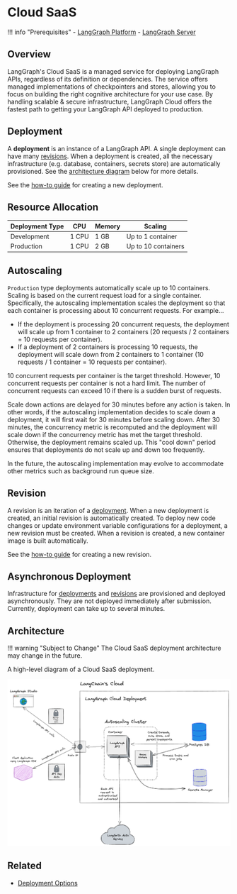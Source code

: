 # Cloud SaaS

!!! info "Prerequisites" 
    - [LangGraph Platform](./langgraph_platform.md) 
    - [LangGraph Server](./langgraph_server.md)

## Overview

LangGraph's Cloud SaaS is a managed service for deploying LangGraph APIs, regardless of its definition or dependencies. The service offers managed implementations of checkpointers and stores, allowing you to focus on building the right cognitive architecture for your use case. By handling scalable & secure infrastructure, LangGraph Cloud offers the fastest path to getting your LangGraph API deployed to production.

## Deployment

A **deployment** is an instance of a LangGraph API. A single deployment can have many [revisions](#revision). When a deployment is created, all the necessary infrastructure (e.g. database, containers, secrets store) are automatically provisioned. See the [architecture diagram](#architecture) below for more details.

See the [how-to guide](../cloud/deployment/cloud.md#create-new-deployment) for creating a new deployment.

## Resource Allocation

| **Deployment Type** | **CPU** | **Memory** | **Scaling**         |
|---------------------|---------|------------|---------------------|
| Development         | 1 CPU   | 1 GB       | Up to 1 container   |
| Production          | 1 CPU   | 2 GB       | Up to 10 containers |

## Autoscaling
`Production` type deployments automatically scale up to 10 containers. Scaling is based on the current request load for a single container. Specifically, the autoscaling implementation scales the deployment so that each container is processing about 10 concurrent requests. For example... 

- If the deployment is processing 20 concurrent requests, the deployment will scale up from 1 container to 2 containers (20 requests / 2 containers = 10 requests per container).
- If a deployment of 2 containers is processing 10 requests, the deployment will scale down from 2 containers to 1 container (10 requests / 1 container = 10 requests per container).

10 concurrent requests per container is the target threshold. However, 10 concurrent requests per container is not a hard limit. The number of concurrent requests can exceed 10 if there is a sudden burst of requests.

Scale down actions are delayed for 30 minutes before any action is taken. In other words, if the autoscaling implementation decides to scale down a deployment, it will first wait for 30 minutes before scaling down. After 30 minutes, the concurrency metric is recomputed and the deployment will scale down if the concurrency metric has met the target threshold. Otherwise, the deployment remains scaled up. This "cool down" period ensures that deployments do not scale up and down too frequently.

In the future, the autoscaling implementation may evolve to accommodate other metrics such as background run queue size.

## Revision

A revision is an iteration of a [deployment](#deployment). When a new deployment is created, an initial revision is automatically created. To deploy new code changes or update environment variable configurations for a deployment, a new revision must be created. When a revision is created, a new container image is built automatically.

See the [how-to guide](../cloud/deployment/cloud.md#create-new-revision) for creating a new revision.

## Asynchronous Deployment

Infrastructure for [deployments](#deployment) and [revisions](#revision) are provisioned and deployed asynchronously. They are not deployed immediately after submission. Currently, deployment can take up to several minutes.

## Architecture

!!! warning "Subject to Change"
The Cloud SaaS deployment architecture may change in the future.

A high-level diagram of a Cloud SaaS deployment.

![diagram](img/langgraph_cloud_architecture.png)


## Related

- [Deployment Options](./deployment_options.md)
